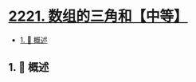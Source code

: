 # [2221. 数组的三角和【中等】](https://github.com/tnotesjs/TNotes.leetcode/tree/main/notes/2221.%20%E6%95%B0%E7%BB%84%E7%9A%84%E4%B8%89%E8%A7%92%E5%92%8C%E3%80%90%E4%B8%AD%E7%AD%89%E3%80%91)

<!-- region:toc -->

- [1. 📝 概述](#1--概述)

<!-- endregion:toc -->

## 1. 📝 概述
